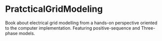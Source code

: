 # PratcticalGridModeling
Book about electrical grid modelling from a hands-on perspective oriented to the computer implementation. Featuring positive-sequence and Three-phase models.
